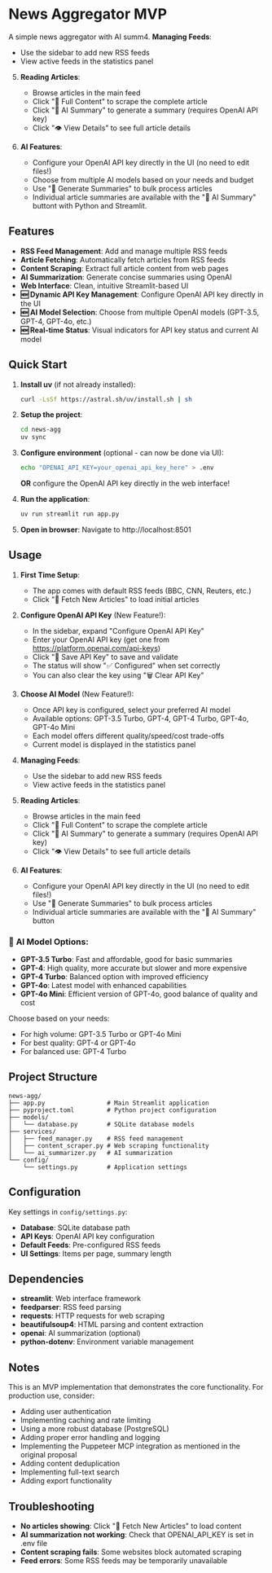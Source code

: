 # News Aggregator MVP

A simple news aggregator with AI summ4. **Managing Feeds**:
   - Use the sidebar to add new RSS feeds
   - View active feeds in the statistics panel

5. **Reading Articles**:
   - Browse articles in the main feed
   - Click "📄 Full Content" to scrape the complete article
   - Click "🤖 AI Summary" to generate a summary (requires OpenAI API key)
   - Click "👁️ View Details" to see full article details

6. **AI Features**:
   - Configure your OpenAI API key directly in the UI (no need to edit files!)
   - Choose from multiple AI models based on your needs and budget
   - Use "🤖 Generate Summaries" to bulk process articles
   - Individual article summaries are available with the "🤖 AI Summary" buttont with Python and Streamlit.

## Features

- **RSS Feed Management**: Add and manage multiple RSS feeds
- **Article Fetching**: Automatically fetch articles from RSS feeds
- **Content Scraping**: Extract full article content from web pages
- **AI Summarization**: Generate concise summaries using OpenAI
- **Web Interface**: Clean, intuitive Streamlit-based UI
- **🆕 Dynamic API Key Management**: Configure OpenAI API key directly in the UI
- **🆕 AI Model Selection**: Choose from multiple OpenAI models (GPT-3.5, GPT-4, GPT-4o, etc.)
- **🆕 Real-time Status**: Visual indicators for API key status and current AI model

## Quick Start

1. **Install uv** (if not already installed):
   ```bash
   curl -LsSf https://astral.sh/uv/install.sh | sh
   ```

2. **Setup the project**:
   ```bash
   cd news-agg
   uv sync
   ```

3. **Configure environment** (optional - can now be done via UI):
   ```bash
   echo "OPENAI_API_KEY=your_openai_api_key_here" > .env
   ```
   **OR** configure the OpenAI API key directly in the web interface!

4. **Run the application**:
   ```bash
   uv run streamlit run app.py
   ```

5. **Open in browser**: Navigate to http://localhost:8501

## Usage

1. **First Time Setup**:
   - The app comes with default RSS feeds (BBC, CNN, Reuters, etc.)
   - Click "🔄 Fetch New Articles" to load initial articles

2. **Configure OpenAI API Key** (New Feature!):
   - In the sidebar, expand "Configure OpenAI API Key"
   - Enter your OpenAI API key (get one from https://platform.openai.com/api-keys)
   - Click "💾 Save API Key" to save and validate
   - The status will show "✅ Configured" when set correctly
   - You can also clear the key using "🗑️ Clear API Key"

3. **Choose AI Model** (New Feature!):
   - Once API key is configured, select your preferred AI model
   - Available options: GPT-3.5 Turbo, GPT-4, GPT-4 Turbo, GPT-4o, GPT-4o Mini
   - Each model offers different quality/speed/cost trade-offs
   - Current model is displayed in the statistics panel

4. **Managing Feeds**:
   - Use the sidebar to add new RSS feeds
   - View active feeds in the statistics panel

4. **Reading Articles**:
   - Browse articles in the main feed
   - Click "📄 Full Content" to scrape the complete article
   - Click "🤖 AI Summary" to generate a summary (requires OpenAI API key)
   - Click "👁️ View Details" to see full article details

5. **AI Features**:
   - Configure your OpenAI API key directly in the UI (no need to edit files!)
   - Use "🤖 Generate Summaries" to bulk process articles
   - Individual article summaries are available with the "🤖 AI Summary" button

### 🤖 **AI Model Options:**

- **GPT-3.5 Turbo**: Fast and affordable, good for basic summaries
- **GPT-4**: High quality, more accurate but slower and more expensive
- **GPT-4 Turbo**: Balanced option with improved efficiency
- **GPT-4o**: Latest model with enhanced capabilities
- **GPT-4o Mini**: Efficient version of GPT-4o, good balance of quality and cost

Choose based on your needs:
- For high volume: GPT-3.5 Turbo or GPT-4o Mini
- For best quality: GPT-4 or GPT-4o
- For balanced use: GPT-4 Turbo

## Project Structure

```
news-agg/
├── app.py                 # Main Streamlit application
├── pyproject.toml         # Python project configuration
├── models/
│   └── database.py        # SQLite database models
├── services/
│   ├── feed_manager.py    # RSS feed management
│   ├── content_scraper.py # Web scraping functionality
│   └── ai_summarizer.py   # AI summarization
└── config/
    └── settings.py        # Application settings
```

## Configuration

Key settings in `config/settings.py`:
- **Database**: SQLite database path
- **API Keys**: OpenAI API key configuration
- **Default Feeds**: Pre-configured RSS feeds
- **UI Settings**: Items per page, summary length

## Dependencies

- **streamlit**: Web interface framework
- **feedparser**: RSS feed parsing
- **requests**: HTTP requests for web scraping
- **beautifulsoup4**: HTML parsing and content extraction
- **openai**: AI summarization (optional)
- **python-dotenv**: Environment variable management

## Notes

This is an MVP implementation that demonstrates the core functionality. For production use, consider:

- Adding user authentication
- Implementing caching and rate limiting
- Using a more robust database (PostgreSQL)
- Adding proper error handling and logging
- Implementing the Puppeteer MCP integration as mentioned in the original proposal
- Adding content deduplication
- Implementing full-text search
- Adding export functionality

## Troubleshooting

- **No articles showing**: Click "🔄 Fetch New Articles" to load content
- **AI summarization not working**: Check that OPENAI_API_KEY is set in .env file
- **Content scraping fails**: Some websites block automated scraping
- **Feed errors**: Some RSS feeds may be temporarily unavailable
